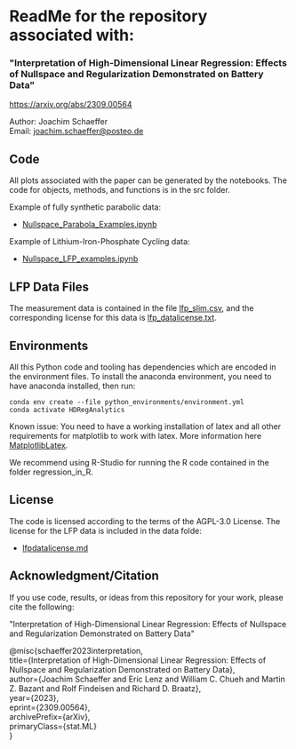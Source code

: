 # ReadMe for the repository associated with:

### "Interpretation of High-Dimensional Linear Regression: Effects of Nullspace and Regularization Demonstrated on Battery Data"  

<a href="https://arxiv.org/abs/2309.00564" target="_blank">https://arxiv.org/abs/2309.00564</a>  

Author: Joachim Schaeffer  
Email: joachim.schaeffer@posteo.de  

## Code

All plots associated with the paper can be generated by the notebooks. 
The code for objects, methods, and functions is in the src folder.

Example of fully synthetic parabolic data:
- [Nullspace_Parabola_Examples.ipynb](Nullspace_Parabola_Examples.ipynb)

Example of Lithium-Iron-Phosphate Cycling data:
- [Nullspace_LFP_examples.ipynb](Nullspace_LFP_examples.ipynb)

## LFP Data Files

The measurement data is contained in the file [lfp_slim.csv](lfp_slim.csv), and the corresponding license for this data is [lfp_datalicense.txt](lfp_datalicense.txt).

## Environments

All this Python code and tooling has dependencies which are encoded in the environment files. 
To install the anaconda environment, you need to have anaconda installed, then run:
```shell
conda env create --file python_environments/environment.yml
conda activate HDRegAnalytics
```
Known issue: You need to have a working installation of latex and all other requirements for matplotlib to work with latex. 
More information here [MatplotlibLatex](https://matplotlib.org/stable/tutorials/text/usetex.html).

We recommend using R-Studio for running the R code contained in the folder regression_in_R. 


## License

The code is licensed according to the terms of the AGPL-3.0 License.
The license for the LFP data is included in the data folde: 
- [lfpdatalicense.md](data/lfpdatalicense.md)

## Acknowledgment/Citation

If you use code, results, or ideas from this repository for your work, please cite the following: 

"Interpretation of High-Dimensional Linear Regression: Effects of Nullspace and Regularization Demonstrated on Battery Data"

@misc{schaeffer2023interpretation,  
      title={Interpretation of High-Dimensional Linear Regression: Effects of Nullspace and Regularization Demonstrated on Battery Data},   
      author={Joachim Schaeffer and Eric Lenz and William C. Chueh and Martin Z. Bazant and Rolf Findeisen and Richard D. Braatz},  
      year={2023},  
      eprint={2309.00564},  
      archivePrefix={arXiv},  
      primaryClass={stat.ML}  
}  

